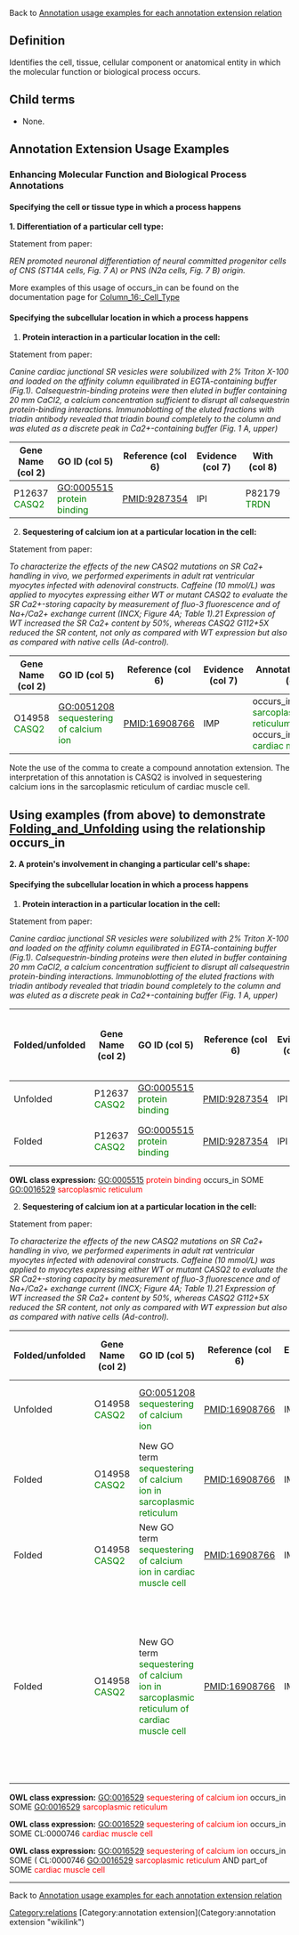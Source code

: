 Back to [Annotation usage examples for each annotation extension relation](http://wiki.geneontology.org/index.php/Annotation_usage_examples_for_each_annotation_extension_relation)

Definition
----------

Identifies the cell, tissue, cellular component or anatomical entity in which the molecular function or biological process occurs.

Child terms
-----------

-   None.

Annotation Extension Usage Examples
-----------------------------------

### Enhancing Molecular Function and Biological Process Annotations

#### Specifying the cell or tissue type in which a process happens

**1. Differentiation of a particular cell type:**

Statement from paper:

*REN promoted neuronal differentiation of neural committed progenitor cells of CNS (ST14A cells, Fig. 7 A) or PNS (N2a cells, Fig. 7 B) origin.*

More examples of this usage of occurs\_in can be found on the documentation page for [Column\_16:\_Cell\_Type](Column_16:_Cell_Type "wikilink")

#### Specifying the subcellular location in which a process happens

1. **Protein interaction in a particular location in the cell:**

Statement from paper:

*Canine cardiac junctional SR vesicles were solubilized with 2% Triton X-100 and loaded on the affinity column equilibrated in EGTA-containing buffer (Fig.1). Calsequestrin-binding proteins were then eluted in buffer containing 20 mm CaCl2, a calcium concentration sufficient to disrupt all calsequestrin protein-binding interactions. Immunoblotting of the eluted fractions with triadin antibody revealed that triadin bound completely to the column and was eluted as a discrete peak in Ca2+-containing buffer (Fig. 1 A, upper)*

| Gene Name (col 2)                             | GO ID (col 5)                                                 | Reference (col 6) | Evidence (col 7) | With (col 8)                                 | Annotation Extension (col 16)                                                  |
|-----------------------------------------------|---------------------------------------------------------------|-------------------|------------------|----------------------------------------------|--------------------------------------------------------------------------------|
| P12637 <span style="color:green">CASQ2</span> | <GO:0005515> <span style="color:green">protein binding</span> | <PMID:9287354>    | IPI              | P82179 <span style="color:green">TRDN</span> | occurs\_in(GO:0016529 <span style="color:green">sarcoplasmic reticulum</span>) |

2. **Sequestering of calcium ion at a particular location in the cell:**

Statement from paper:

*To characterize the effects of the new CASQ2 mutations on SR Ca2+ handling in vivo, we performed experiments in adult rat ventricular myocytes infected with adenoviral constructs. Caffeine (10 mmol/L) was applied to myocytes expressing either WT or mutant CASQ2 to evaluate the SR Ca2+-storing capacity by measurement of fluo-3 fluorescence and of Na+/Ca2+ exchange current (INCX; Figure 4A; Table 1).21 Expression of WT increased the SR Ca2+ content by 50%, whereas CASQ2 G112+5X reduced the SR content, not only as compared with WT expression but also as compared with native cells (Ad-control).*

| Gene Name (col 2)                             | GO ID (col 5)                                                             | Reference (col 6) | Evidence (col 7) | Annotation Extension (col 16)                                                                                                                               |
|-----------------------------------------------|---------------------------------------------------------------------------|-------------------|------------------|-------------------------------------------------------------------------------------------------------------------------------------------------------------|
| O14958 <span style="color:green">CASQ2</span> | <GO:0051208> <span style="color:green">sequestering of calcium ion</span> | <PMID:16908766>   | IMP              | occurs\_in(GO:0016529 <span style="color:green">sarcoplasmic reticulum</span>), occurs\_in(CL:0000746 <span style="color:green">cardiac muscle cell</span>) |

Note the use of the comma to create a compound annotation extension. The interpretation of this annotation is CASQ2 is involved in sequestering calcium ions in the sarcoplasmic reticulum of cardiac muscle cell.

Using examples (from above) to demonstrate [Folding\_and\_Unfolding](Folding_and_Unfolding "wikilink") using the relationship occurs\_in
----------------------------------------------------------------------------------------------------------------------------------------

**2. A protein's involvement in changing a particular cell's shape:**

#### Specifying the subcellular location in which a process happens

1. **Protein interaction in a particular location in the cell:**

Statement from paper:

*Canine cardiac junctional SR vesicles were solubilized with 2% Triton X-100 and loaded on the affinity column equilibrated in EGTA-containing buffer (Fig.1). Calsequestrin-binding proteins were then eluted in buffer containing 20 mm CaCl2, a calcium concentration sufficient to disrupt all calsequestrin protein-binding interactions. Immunoblotting of the eluted fractions with triadin antibody revealed that triadin bound completely to the column and was eluted as a discrete peak in Ca2+-containing buffer (Fig. 1 A, upper)*

| Folded/unfolded | Gene Name (col 2)                             | GO ID (col 5)                                                 | Reference (col 6) | Evidence (col 7) | With (col 8)                                 | Annotation Extension (col 16)                                                  | Parent terms of new folded GO term                    |
|-----------------|-----------------------------------------------|---------------------------------------------------------------|-------------------|------------------|----------------------------------------------|--------------------------------------------------------------------------------|-------------------------------------------------------|
| Unfolded        | P12637 <span style="color:green">CASQ2</span> | <GO:0005515> <span style="color:green">protein binding</span> | <PMID:9287354>    | IPI              | P82179 <span style="color:green">TRDN</span> | occurs\_in(GO:0016529 <span style="color:green">sarcoplasmic reticulum</span>) |                                                       |
| Folded          | P12637 <span style="color:green">CASQ2</span> | <GO:0005515> <span style="color:green">protein binding</span> | <PMID:9287354>    | IPI              | P82179 <span style="color:green">TRDN</span> |                                                                                | <span style="color:red">No new GO term created</span> |

**OWL class expression:** <GO:0005515> <span style="color:red">protein binding</span> occurs\_in SOME <GO:0016529> <span style="color:red">sarcoplasmic reticulum</span>

2. **Sequestering of calcium ion at a particular location in the cell:**

Statement from paper:

*To characterize the effects of the new CASQ2 mutations on SR Ca2+ handling in vivo, we performed experiments in adult rat ventricular myocytes infected with adenoviral constructs. Caffeine (10 mmol/L) was applied to myocytes expressing either WT or mutant CASQ2 to evaluate the SR Ca2+-storing capacity by measurement of fluo-3 fluorescence and of Na+/Ca2+ exchange current (INCX; Figure 4A; Table 1).21 Expression of WT increased the SR Ca2+ content by 50%, whereas CASQ2 G112+5X reduced the SR content, not only as compared with WT expression but also as compared with native cells (Ad-control).*

| Folded/unfolded | Gene Name (col 2)                             | GO ID (col 5)                                                                                                             | Reference (col 6) | Evidence (col 7) | Annotation Extension (col 16)                                                                                                                               | Parent terms of new folded GO term                                                                                                                                                                                                                                                         |
|-----------------|-----------------------------------------------|---------------------------------------------------------------------------------------------------------------------------|-------------------|------------------|-------------------------------------------------------------------------------------------------------------------------------------------------------------|--------------------------------------------------------------------------------------------------------------------------------------------------------------------------------------------------------------------------------------------------------------------------------------------|
| Unfolded        | O14958 <span style="color:green">CASQ2</span> | <GO:0051208> <span style="color:green">sequestering of calcium ion</span>                                                 | <PMID:16908766>   | IMP              | occurs\_in(GO:0016529 <span style="color:green">sarcoplasmic reticulum</span>), occurs\_in(CL:0000746 <span style="color:green">cardiac muscle cell</span>) |                                                                                                                                                                                                                                                                                            |
| Folded          | O14958 <span style="color:green">CASQ2</span> | New GO term <span style="color:green">sequestering of calcium ion in sarcoplasmic reticulum</span>                        | <PMID:16908766>   | IMP              |                                                                                                                                                             | is\_a <GO:0016529> <span style="color:red">sequestering of calcium ion</span>                                                                                                                                                                                                              |
| Folded          | O14958 <span style="color:green">CASQ2</span> | New GO term <span style="color:green">sequestering of calcium ion in cardiac muscle cell</span>                           | <PMID:16908766>   | IMP              |                                                                                                                                                             | is\_a <GO:0016529> <span style="color:red">sequestering of calcium ion</span>                                                                                                                                                                                                              |
| Folded          | O14958 <span style="color:green">CASQ2</span> | New GO term <span style="color:green">sequestering of calcium ion in sarcoplasmic reticulum of cardiac muscle cell</span> | <PMID:16908766>   | IMP              |                                                                                                                                                             | is\_a <GO:0016529> <span style="color:red">sequestering of calcium ion</span>, is\_a New GO term <span style="color:red">sequestering of calcium ion in sarcoplasmic reticulum</span>, is\_a New GO term <span style="color:red">sequestering of calcium ion in cardiac muscle cell</span> |

**OWL class expression:** <GO:0016529> <span style="color:red">sequestering of calcium ion</span> occurs\_in SOME <GO:0016529> <span style="color:red">sarcoplasmic reticulum</span>

**OWL class expression:** <GO:0016529> <span style="color:red">sequestering of calcium ion</span> occurs\_in SOME CL:0000746 <span style="color:red">cardiac muscle cell</span>

**OWL class expression:** <GO:0016529> <span style="color:red">sequestering of calcium ion</span> occurs\_in SOME ( CL:0000746 <GO:0016529> <span style="color:red">sarcoplasmic reticulum</span> AND part\_of SOME <span style="color:red">cardiac muscle cell</span>

------------------------------------------------------------------------

Back to [Annotation usage examples for each annotation extension relation](http://wiki.geneontology.org/index.php/Annotation_usage_examples_for_each_annotation_extension_relation)

<Category:relations> [Category:annotation extension](Category:annotation extension "wikilink")
